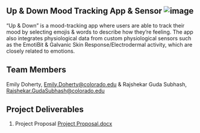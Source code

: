 ## Up & Down Mood Tracking App & Sensor ![image](https://user-images.githubusercontent.com/88332460/133133754-d803bff4-f5f7-420a-9065-34076a77fe9b.png)


“Up & Down” is a mood-tracking app where users are able to track their mood by selecting emojis & words to describe how they’re feeling. The app also integrates physiological data from custom physiological sensors such as the EmotiBit & Galvanic Skin Response/Electrodermal activity, which are closely related to emotions. 

## Team Members

Emily Doherty, Emily.Doherty@colorado.edu &
Rajshekar Guda Subhash, Rajshekar.GudaSubhash@colorado.edu

## Project Deliverables 

1. Project Proposal [Project Proposal.docx](https://github.com/emilydoherty/upanddown/files/7156452/Project.Proposal.docx)

